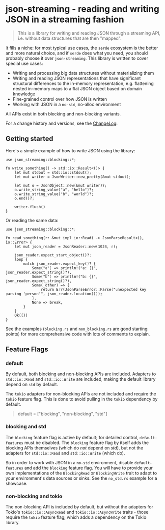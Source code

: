 # json-streaming - reading and writing JSON in a streaming fashion

> This is a library for writing and reading JSON through a streaming API, i.e. without data structures
> that are then "mapped".

It fills a niche: for most typical use cases, the `serde` ecosystem is the better and more natural choice, and if
`serde` does what you need, you should probably choose it over `json-streaming`. This library is written to cover
special use cases:
* Writing and processing big data structures without materializing them
* Writing and reading JSON representations that have significant structural differences to the in-memory representation,
   e.g. flattening nested in-memory maps to a flat JSON object based on domain knowledge
* Fine-grained control over how JSON is written
* Working with JSON in a `no-std`, no-alloc environment

All APIs exist in both blocking and non-blocking variants.

For a change history and versions, see the [ChangeLog](ChangeLog.md).

## Getting started

Here's a simple example of how to write JSON using the library:

```
use json_streaming::blocking::*;

fn write_something() -> std::io::Result<()> {
    let mut stdout = std::io::stdout();
    let mut writer = JsonWriter::new_pretty(&mut stdout);

    let mut o = JsonObject::new(&mut writer)?;
    o.write_string_value("a", "hello")?;
    o.write_string_value("b", "world")?;
    o.end()?;

    writer.flush()
}
```

Or reading the same data:
```
use json_streaming::blocking::*;

fn read_something(r: &mut impl io::Read) -> JsonParseResult<(), io::Error> {
    let mut json_reader = JsonReader::new(1024, r);

    json_reader.expect_start_object()?;
    loop {
        match json_reader.expect_key()? {
            Some("a") => println!("a: {}", json_reader.expect_string()?),
            Some("b") => println!("b: {}", json_reader.expect_string()?),
            Some(_other) => {
                return Err(JsonParseError::Parse("unexpected key parsing 'person'", json_reader.location()));
            },
            None => break,
        }
    }
    Ok(())
}
```

See the examples (`blocking.rs` and `non_blocking.rs` are good starting points) for more comprehensive code with
lots of comments to explain.

## Feature Flags

### default

By default, both blocking and non-blocking APIs are included. Adapters to `std::io::Read` and `std::io::Write` are
included, making the default library depend on `std` by default. 

The `tokio` adapters for non-blocking APIs are not included and require the `tokio` feature flag. This is done to 
avoid pulling in the `tokio` dependency by default.

> default = ["blocking", "non-blocking", "std"]

### blocking and std

The `blocking` feature flag is active by default; for detailed control, `default-features` must be disabled. The
`blocking` feature flag by itself adds the blocking APIs themselves (which do *not* depend on *std*), but not the adapters
for `std::io::Read` and `std::io::Write` (which do).

So in order to work with JSON in a `no-std` environment, disable `default-features` and add the `blocking` feature
flag. You will have to provide your own implementations of the `BlockingRead` or `BlockingWrite` trait to adapt to
your environment's data sources or sinks. See the `no_std.rs` example for a showcase.

### non-blocking and tokio

The non-blocking API is included by default, but without the adapters for Tokio's `tokio::io::AsyncRead` and 
`tokio::io::AsyncWrite` traits - those require the `tokio` feature flag, which adds a dependency on the Tokio library.






